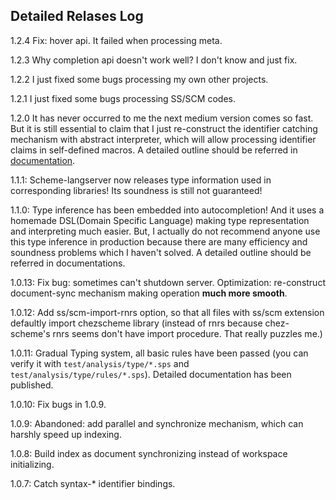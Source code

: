 ## Detailed Relases Log
1.2.4 Fix: hover api. It failed when processing meta.

1.2.3 Why completion api doesn't work well? I don't know and just fix.

1.2.2 I just fixed some bugs processing my own other projects. 

1.2.1 I just fixed some bugs processing SS/SCM codes. 

1.2.0 It has never occurred to me the next medium version comes so fast. But it is still essential to claim that I just re-construct the identifier catching mechanism with abstract interpreter, which will allow processing identifier claims in self-defined macros. A detailed outline should be referred in [documentation](#detailed-document).

1.1.1: Scheme-langserver now releases type information used in corresponding libraries! Its soundness is still not guaranteed! 

1.1.0: Type inference has been embedded into autocompletion! And it uses a homemade DSL(Domain Specific Language) making type representation and interpreting much easier.  But, I actually do not recommend anyone use this type inference in production because there are many efficiency and soundness problems which I haven't solved. A detailed outline should be referred in documentations.

1.0.13: Fix bug: sometimes can't shutdown server. Optimization: re-construct document-sync mechanism making operation **much more smooth**.

1.0.12: Add ss/scm-import-rnrs option, so that all files with ss/scm extension defaultly import chezscheme library (instead of rnrs because chez-scheme's rnrs seems don't have import procedure. That really puzzles me.)

1.0.11: Gradual Typing system, all basic rules have been passed (you can verify it with `test/analysis/type/*.sps` and `test/analysis/type/rules/*.sps`). Detailed documentation has been published. 

1.0.10: Fix bugs in 1.0.9.

1.0.9: Abandoned: add parallel and synchronize mechanism, which can harshly speed up indexing.

1.0.8: Build index as document synchronizing instead of workspace initializing.

1.0.7: Catch syntax-* identifier bindings.